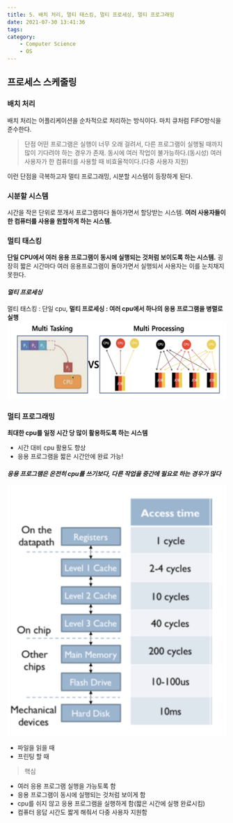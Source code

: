 ```yaml
---
title: 5. 배치 처리, 멀티 태스킹, 멀티 프로세싱, 멀티 프로그래밍
date: 2021-07-30 13:41:36
tags:
category:
    - Computer Science
    - OS
---
```

## 프로세스 스케줄링

### 배치 처리
배치 처리는 어플리케이션을 순차적으로 처리하는 방식이다. 마치 큐처럼 FIFO방식을 준수한다.
> 단점
어떤 프로그램은 실행이 너무 오래 걸려서, 다른 프로그램이 실행될 때까지 많이 기다려야 하는 경우가 존재.
동시에 여러 작업이 불가능하다.(동시성)
여러 사용자가 한 컴퓨터를 사용할 때 비효율적이다.(다중 사용자 지원)

이런 단점을 극복하고자 멀티 프로그래밍, 시분할 시스템이 등장하게 된다.

### 시분할 시스템
시간을 작은 단위로 쪼개서 프로그램마다 돌아가면서 할당받는 시스템.
**여러 사용자들이 한 컴퓨터를 사용을 원할하게 하는 시스템.**

### 멀티 태스킹
**단일 CPU에서 여러 응용 프로그램이 동시에 실행되는 것처럼 보이도록 하는 시스템.**
굉장히 짧은 시간마다 여러 응용프로그램이 돌아가면서 실행되서 사용자는 이를 눈치채지 못한다.

#### *멀티 프로세싱*
멀티 태스킹 : 단일 cpu, **멀티 프로세싱 : 여러 cpu에서 하나의 응용 프로그램을 병렬로 실행**
![](/img/os/os5-1.png)


### 멀티 프로그래밍
**최대한 cpu를 일정 시간 당 많이 활용하도록 하는 시스템**
- 시간 대비 cpu 활용도 향상
- 응용 프로그램을 짧은 시간안에 완료 가능!

#### *응용 프로그램은 온전히 cpu를 쓰기보다, 다른 작업을 중간에 필요로 하는 경우가 많다*
![](/img/os/os5-2.png)
- 파일을 읽을 때
- 프린팅 할 때

> 핵심
- 여러 응용 프로그램 실행을 가능토록 함
- 응용 프로그램이 동시에 실행되는 것처럼 보이게 함
- cpu를 쉬지 않고 응용 프로그램을 실행하게 함(짧은 시간에 실행 완료시킴)
- 컴퓨터 응답 시간도 짧게 해줘서 다중 사용자 지원함